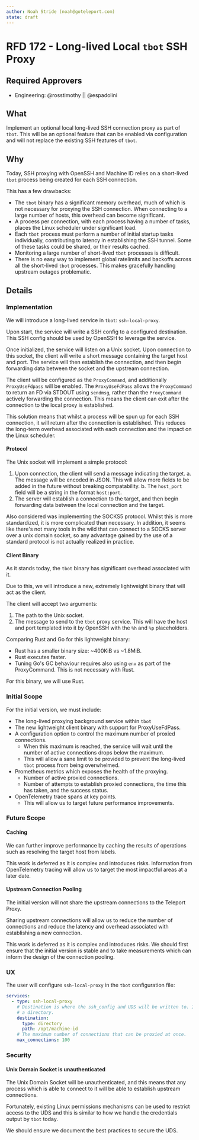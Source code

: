 ```yaml
---
author: Noah Stride (noah@goteleport.com)
state: draft
---
```

 
# RFD 172 - Long-lived Local `tbot` SSH Proxy

## Required Approvers

- Engineering: @rosstimothy || @espadolini

## What

Implement an optional local long-lived SSH connection proxy as part of `tbot`.
This will be an optional feature that can be enabled via configuration and will
not replace the existing SSH features of `tbot`.

## Why

Today, SSH proxying with OpenSSH and Machine ID relies on a short-lived `tbot`
process being created for each SSH connection.

This has a few drawbacks:

- The `tbot` binary has a significant memory overhead, much of which is not
  necessary for proxying the SSH connection. When connecting to a large number
  of hosts, this overhead can become significant.
- A process per connection, with each process having a number of tasks, places
  the Linux scheduler under significant load.
- Each `tbot` process must perform a number of initial startup tasks
  individually, contributing to latency in establishing the SSH tunnel. Some of 
  these tasks could be shared, or their results cached.
- Monitoring a large number of short-lived `tbot` processes is difficult.
- There is no easy way to implement global ratelimits and backoffs across all
  the short-lived `tbot` processes. This makes gracefully handling upstream
  outages problematic.

## Details

### Implementation

We will introduce a long-lived service in `tbot`: `ssh-local-proxy`.

Upon start, the service will write a SSH config to a configured destination.
This SSH config should be used by OpenSSH to leverage the service.

Once initialized, the service will listen on a Unix socket. Upon connection to this
socket, the client will write a short message containing the target host and
port. The service will then establish the connection, and then begin forwarding
data between the socket and the upstream connection.

The client will be configured as the `ProxyCommand`, and additionally
`ProxyUseFdpass` will be enabled. The `ProxyUseFdPass` allows the `ProxyCommand`
to return an FD via STDOUT using `sendmsg`, rather than the `ProxyCommand`
actively forwarding the connection. This means the client can exit after the
connection to the local proxy is established.

This solution means that whilst a process will be spun up for each SSH
connection, it will return after the connection is established. This reduces the
long-term overhead associated with each connection and the impact on the Linux
scheduler.

#### Protocol

The Unix socket will implement a simple protocol:

1. Upon connection, the client will send a message indicating the target.
  a. The message will be encoded in JSON. This will allow more fields to be 
    added in the future without breaking compatability.
  b. The `host_port` field will be a string in the format `host:port`.
2. The server will establish a connection to the target, and then begin
   forwarding data between the local connection and the target.

Also considered was implementing the SOCKS5 protocol. Whilst this is more 
standardized, it is more complicated than necessary. In addition, it seems like
there's not many tools in the wild that can connect to a SOCKS server over a
unix domain socket, so any advantage gained by the use of a standard protocol
is not actually realized in practice.

#### Client Binary

As it stands today, the `tbot` binary has significant overhead associated with
it.

Due to this, we will introduce a new, extremely lightweight binary that will
act as the client.

The client will accept two arguments:

1. The path to the Unix socket.
2. The message to send to the `tbot` proxy service. This will have the host and
   port templated into it by OpenSSH with the `%h` and `%p` placeholders.

Comparing Rust and Go for this lightweight binary:

- Rust has a smaller binary size: ~400KiB vs ~1.8MiB.
- Rust executes faster.
- Tuning Go's GC behaviour requires also using `env` as part of the
  ProxyCommand. This is not necessary with Rust.

For this binary, we will use Rust.

### Initial Scope

For the initial version, we must include:

- The long-lived proxying background service within `tbot`
- The new lightweight client binary with support for ProxyUseFdPass.
- A configuration option to control the maximum number of proxied connections.
  - When this maximum is reached, the service will wait until the number of
    active connections drops below the maximum.
  - This will allow a sane limit to be provided to prevent the long-lived `tbot`
    process from being overwhelmed.
- Prometheus metrics which exposes the health of the proxying.
  - Number of active proxied connections.
  - Number of attempts to establish proxied connections, the time this has
    taken, and the success status.
- OpenTelemetry trace spans at key points.
  - This will allow us to target future performance improvements.

### Future Scope

#### Caching

We can further improve performance by caching the results of operations such as
resolving the target host from labels.

This work is deferred as it is complex and introduces risks. Information from
OpenTelemetry tracing will allow us to target the most impactful areas at a 
later date.

#### Upstream Connection Pooling

The initial version will not share the upstream connections to the Teleport
Proxy.

Sharing upstream connections will allow us to reduce the number of connections
and reduce the latency and overhead associated with establishing a new
connection.

This work is deferred as it is complex and introduces risks. We should first
ensure that the initial version is stable and to take measurements which can
inform the design of the connection pooling.

### UX

The user will configure `ssh-local-proxy` in the `tbot` configuration file:

```yaml
services:
  - type: ssh-local-proxy
    # Destination is where the ssh_config and UDS will be written to. It must be
    # a directory.
    destination:
      type: directory
      path: /opt/machine-id
    # The maximum number of connections that can be proxied at once.
    max_connections: 100
```

### Security

#### Unix Domain Socket is unauthenticated

The Unix Domain Socket will be unauthenticated, and this means that any process
which is able to connect to it will be able to establish upstream connections.

Fortunately, existing Linux permissions mechanisms can be used to restrict 
access to the UDS and this is similar to how we handle the credentials
output by `tbot` today.

We should ensure we document the best practices to secure the UDS.